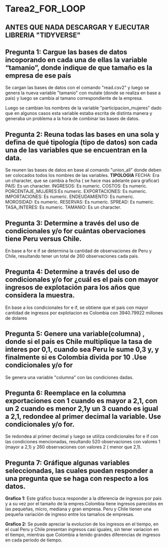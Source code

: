 # Tarea2_FOR_LOOP

## ANTES QUE NADA DESCARGAR Y EJECUTAR LIBRERIA "TIDYVERSE"

## Pregunta 1: Cargue las bases de datos incoporando en cada una de ellas la variable “tamanio”,  donde indique de que tamaño es la empresa de ese país

Se cargan las bases de datos con el comando "read.csv2" y luego se genera la nueva
variable "tamanio" con mutate (donde se realiza en base a pais) y luego se cambia al 
tamano correspondiente de la empresa.

Luego se cambian los nombres de la variable "participacion_mujeres" dado que en 
algunos casos esta variable estaba escrita de distinta manera y generaba un problema
a la hora de combinar las bases de datos.

## Pregunta 2: Reuna todas las bases en una sola y defina de qué tipología (tipo de datos) son cada una de las variables que se encuentran en la data.

Se reunen las bases de datos en base al comando "union_all" donde deben ser colocados
todos los nombres de las variables.
   **TIPOLOGIA**
 FECHA: Era un character, que se  cambia a fecha ( se hace mas adelante para graficar)
 PAIS:  Es un character.
 INGRESOS: Es numeric.
 COSTOS: Es numeric.
 PORCENTAJE_MUJERES:Es numeric.
 EXPORTACIONES: Es numeric.
 IMPORTACIONES: Es numeric.
 ENDEUDAMIENTO: Es numeric.
 MOROSIDAD: Es numeric.
 RESERVAS: Es numeric.
 SPREAD: Es numeric.
 TASA_INTERES: Es numeric.
 TAMANIO: Es un character.

## Pregunta 3: Determine a través del uso de condicionales y/o for cuántas obervaciones tiene Peru versus Chile.

En base a for e if se determina la cantidad de observaciones de Peru y Chile, resultando
tener un total de 260 observaciones cada pais.	

## Pregunta 4: Determine a través del uso de condicionales y/o for ¿cuál es el país con mayor ingresos de explotación para los años que considera la muestra.

En base a los condicionales for e if, se obtiene que el pais con mayor cantidad de ingresos
por explotacion es Colombia con 3940.79922 millones de dolares

## Pregunta 5: Genere una variable(columna) , donde si el país es Chile multiplique la tasa de interes por 0,1, cuando sea Peru le sume 0,3 y, y finalmente si es Colombia divida por 10 .Use  condicionales y/o for

Se genera una variable "columna" con las condiciones dadas.

## Pregunta 6: Reemplace en la columna exportaciones con 1 cuando es mayor a 2,1, con un 2 cuando es menor 2,1y un 3 cuando es igual a 2,1, redondee al primer decimal la variable. Use condicionales y/o for.

Se redondea al primer decimal y luego se utiliza condicionales for e if con las
condiciones mencionadas, resultando 520 observaciones con valores 1 (mayor a 2,1) 
y 260 observaciones con valores 2 ( menor que 2,1).

## Pregunta 7:  Gráfique algunas variables seleccionadas, las cuales puedan responder a una pregunta que se haga con respecto a los datos.

**Grafico 1:**  Este gráfico busca responder a la diferencia de ingresos por pais y a su vez por el tamaño de la empres.Colombia tiene ingresos 
parecidos en las pequeñas, micro, mediana y gran empresa.  Peru y Chile tienen una pequeña variación de ingreso entre los tamaños de empresas.
 
**Grafico 2:**  Se puede apreciar la evolucion de los ingresos en el tiempo, en el cual Peru y Chile presentan ingresos casi iguales, sin tener variacion 
en el tiempo, mientras que Colombia a tenido grandes diferencias de ingresos en cada periodo de tiempo.



